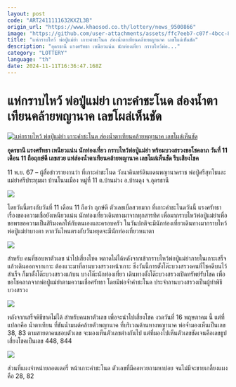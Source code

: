 ```yaml
---
layout: post
code: "ART2411111632KXZL3B"
origin_url: "https://www.khaosod.co.th/lottery/news_9500866"
image: "https://github.com/user-attachments/assets/ffc7eeb7-c07f-4bcc-8423-bba34c0407bd"
title: "แห่กราบไหว้ พ่อปู่แม่ย่า เกาะคำชะโนด ส่องน้ำตาเทียนคล้ายพญานาค เลขโผล่เห็นชัด"
description: "อุดรธานี แรงศรัทธา เหนียวแน่น นักท่องเที่ยว กราบไหว้พ่อ..."
category: "LOTTERY"
language: "th"
date: 2024-11-11T16:36:47.168Z
---
```


# แห่กราบไหว้ พ่อปู่แม่ย่า เกาะคำชะโนด ส่องน้ำตาเทียนคล้ายพญานาค เลขโผล่เห็นชัด

[![แห่กราบไหว้ พ่อปู่แม่ย่า เกาะคำชะโนด ส่องน้ำตาเทียนคล้ายพญานาค เลขโผล่เห็นชัด](https://www.khaosod.co.th/wpapp/uploads/2024/11/9-32.jpg "แห่กราบไหว้ พ่อปู่แม่ย่า เกาะคำชะโนด ส่องน้ำตาเทียนคล้ายพญานาค เลขโผล่เห็นชัด")](https://www.khaosod.co.th/wpapp/uploads/2024/11/9-32.jpg)

**อุดรธานี แรงศรัทธา เหนียวแน่น นักท่องเที่ยว กราบไหว้พ่อปู่แม่ย่า พร้อมบวงสรวงขอโชคลาภ วันที่ 11 เดือน 11 ถือฤกษ์ดี เลขสวย แห่ส่องน้ำตาเทียนคล้ายพญานาค เลขโผล่เห็นชัด รีบเสียงโชค**

11 พ.ย. 67 – ผู้สื่อข่าวรายงานว่า ที่เกาะคำชะโนด วังนาคินทร์ดินแดนพญานาคราช พ่อปู่ศรีสุทโธและแม่ย่าศรีประทุมมา บ้านโนนเมือง หมู่ที่ 11 ต.บ้านม่วง อ.บ้านดุง จ.อุดรธานี

![](https://www.khaosod.co.th/wpapp/uploads/2024/11/1731337490198.jpg)

โดยวันนี้ตรงกับวันที่ 11 เดือน 11 ถือว่า ฤกษ์ดี ตัวเลขเบิ้ลสวยมาก ที่เกาะคำชะโนดวันนี้ แรงศรัทธาเรื่องของความเชื่อยังเหนียวแน่น นักท่องเที่ยวเดินทางมาจากทุกสารทิศ เพื่อมากราบไหว้พ่อปู่แม่ย่าเพื่อขอพรขอความเป็นสิริมงคลให้กับตนเองและครอบครัว ในวันปกติจะมีนักท่องเที่ยวเดินทางมากราบไหว้พ่อปู่แม่ย่าบางตา หากวันไหนตรงกับวันหยุดจะมีนักท่องเที่ยวหนาตา

![](https://www.khaosod.co.th/wpapp/uploads/2024/11/1731337477223.jpg)

สำหรับ คนที่ชอบหาตัวเลข นำไปเสี่ยงโชค พลาดไม่ได้หลังจากเข้ากราบไหว้พ่อปู่แม่ย่าภายในเกาะเสร็จแล้วเดินออกจากเกาะ ต้องแวะมาที่ลานบวงสรวงหน้าเกาะ ซึ่งวันนี้การตั้งโต๊ะบวงสรวงคนที่โชคดีบนไว้สำเร็จ ก็มาตั้งโต๊ะบวงสรวงแก้บน บางโต๊ะนักท่องเที่ยว เดินทางตั้งโต๊ะบวงสรวงเปิดทรัพย์รับโชค เพื่อขอโชคลาภจากพ่อปู่แม่ย่าตามความเชื่อศรัทธา โดยมีพ่อจ้ำคำชะโนด ประจำลานบวงสรวงเป็นผู้ทำพิธีบวงสรวง

![](https://www.khaosod.co.th/wpapp/uploads/2024/11/1731337490897.jpg)

หลังจากเสร็จพิธีขาดไม่ได้ สำหรับคนหาตัวเลข เพื่อจะนำไปเสี่ยงโชค งวดวันที่ 16 พฤษภาคม นี้ แต่ที่แปลกคือ น้ำตาเทียน ที่ขันน้ำมนต์คล้ายตัวพญานาค ที่บริเวณด้านหางพญานาค พ่อจ้ำมองเห็นเป็นเลข 38, 83 ตามสายตาคนชอบตัวเลข จะมองเห็นตัวเลขต่างกันไป แต่ที่มองไปเห็นตัวเลขชัดเจนคือเลขธูปเสี่ยงโชคเป็นเลข 448, 844

![](https://www.khaosod.co.th/wpapp/uploads/2024/11/1731337474294.jpg)

ส่วนที่แผงจำหน่ายลอตเตอรี่ หน้าเกาะคำชะโนด ตัวเลขที่มีคอหวยถามหาบ่อย จนไม่มีจะขายเกลี้ยงแผง คือ 28, 82